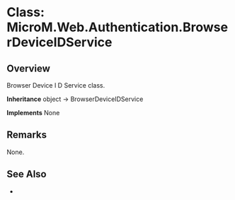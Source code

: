 # Class: MicroM.Web.Authentication.BrowserDeviceIDService
## Overview
Browser Device I D Service class.

**Inheritance**
object -> BrowserDeviceIDService

**Implements**
None

## Remarks
None.

## See Also
-